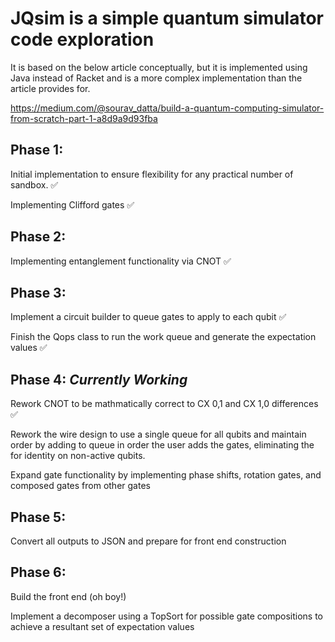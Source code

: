 # JQsim is a simple quantum simulator code exploration

It is based on the below article conceptually, but it is implemented using Java instead of Racket and is a more
complex implementation than the article provides for.

https://medium.com/@sourav_datta/build-a-quantum-computing-simulator-from-scratch-part-1-a8d9a9d93fba

## Phase 1:
Initial implementation to ensure flexibility for any practical number of sandbox. 	&#x2705;

Implementing Clifford gates 	&#x2705;

## Phase 2:
Implementing entanglement functionality via CNOT &#x2705;

## Phase 3: 
Implement a circuit builder to queue gates to apply to each qubit &#x2705;

Finish the Qops class to run the work queue and generate the expectation values &#x2705;

## Phase 4:  ***Currently Working***
Rework CNOT to be mathmatically correct to CX 0,1 and CX 1,0 differences &#x2705;

Rework the wire design to use a single queue for all qubits and maintain order by adding to queue in 
order the user adds the gates, eliminating the for identity on non-active qubits.

Expand gate functionality by implementing phase shifts, rotation gates, and composed gates from other gates

## Phase 5:
Convert all outputs to JSON and prepare for front end construction

## Phase 6:
Build the front end (oh boy!)

Implement a decomposer using a TopSort for possible gate compositions to achieve a resultant set of expectation values
